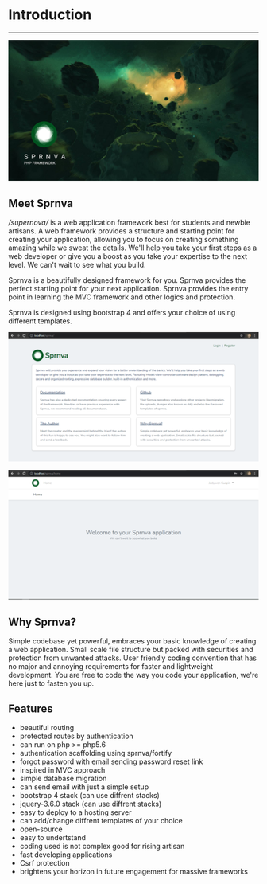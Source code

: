 # Introduction
---
![alt text](public/storage/images/sprnva_wallpaper.jpg)

## Meet Sprnva
*/supernova/* is a web application framework best for students and newbie artisans. A web framework provides a structure and starting point for creating your application, allowing you to focus on creating something amazing while we sweat the details. We'll help you take your first steps as a web developer or give you a boost as you take your expertise to the next level. We can't wait to see what you build.

Sprnva is a beautifully designed framework for you. Sprnva provides the perfect starting point for your next application. Sprnva provides the entry point in learning the MVC framework and other logics and protection.

Sprnva is designed using bootstrap 4 and offers your choice of using different templates.

![alt text](public/storage/images/sprnva-welcome.png)

![alt text](public/storage/images/sprnva-home-new.png)

## Why Sprnva?
Simple codebase yet powerful, embraces your basic knowledge of creating a web application. Small scale file structure but packed with securities and protection from unwanted attacks. User friendly coding convention that has no major and annoying requirements for faster and lightweight development. You are free to code the way you code your application, we're here just to fasten you up.

## Features
- beautiful routing
- protected routes by authentication
- can run on php >= php5.6
- authentication scaffolding using sprnva/fortify
- forgot password with email sending password reset link
- inspired in MVC approach
- simple database migration
- can send email with just a simple setup
- bootstrap 4 stack (can use diffrent stacks)
- jquery-3.6.0 stack (can use diffrent stacks)
- easy to deploy to a hosting server
- can add/change diffrent templates of your choice
- open-source
- easy to undertstand
- coding used is not complex good for rising artisan
- fast developing applications
- Csrf protection
- brightens your horizon in future engagement for massive frameworks
